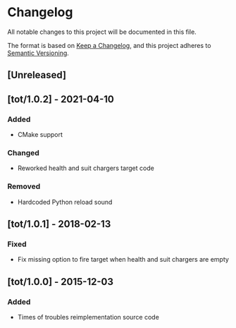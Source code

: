 # Changelog

All notable changes to this project will be documented in this file.

The format is based on [Keep a Changelog](https://keepachangelog.com/en/1.0.0/),
and this project adheres to [Semantic Versioning](https://semver.org/spec/v2.0.0.html).

## [Unreleased]

## [tot/1.0.2] - 2021-04-10

### Added

- CMake support

### Changed

- Reworked health and suit chargers target code

### Removed

- Hardcoded Python reload sound

## [tot/1.0.1] - 2018-02-13

### Fixed

- Fix missing option to fire target when health and suit chargers are empty

## [tot/1.0.0] - 2015-12-03

### Added

- Times of troubles reimplementation source code
